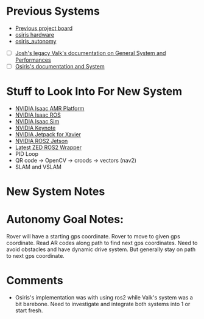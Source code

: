 # Previous Systems
- [Previous project board](https://github.com/orgs/SC-Robotics-2021/projects/5)
- [osiris hardware](https://github.com/SC-Robotics-2021/osiris_hardware)
- [osiris_autonomy](https://github.com/SC-Robotics-2021/osiris_autonomy)
- [ ] [Josh's legacy Valk's documentation on General System and Performances](https://github.com/SC-Robotics-2021/systems_documentation/tree/master/valkyrie_src)
- [ ] [Osiris's documentation and System](https://github.com/SC-Robotics-2021/systems_documentation/tree/master/osiris_src)

# Stuff to Look Into For New System
- [NVIDIA Isaac AMR Platform](https://www.nvidia.com/en-us/deep-learning-ai/industries/robotics/autonomous-mobile-robots/)
- [NVIDIA Isaac ROS](https://developer.nvidia.com/isaac-ros)
- [NVIDIA Isaac Sim](https://developer.nvidia.com/isaac-sim)
- [NVIDIA Keynote](https://youtu.be/PWcNlRI00jo)
- [NVIDIA Jetpack for Xavier](https://developer.nvidia.com/embedded/jetpack)
- [NVIDIA ROS2 Jetson](https://nvidia-ai-iot.github.io/ros2_jetson/)
- [Latest ZED ROS2 Wrapper](https://github.com/stereolabs/zed-ros2-wrapper)
- PID Loop
- QR code -> OpenCV -> croods -> vectors (nav2)
- SLAM and VSLAM

# New System Notes


# Autonomy Goal Notes:
Rover will have a starting gps coordinate.
Rover to move to given gps coordinate.
Read AR codes along path to find next gps coordinates.
Need to avoid obstacles and have dynamic drive system. But generally stay on path to next gps coordinate.

# Comments
- Osiris's implementation was with using ros2 while Valk's system was a bit barebone. Need to investigate and integrate both systems into 1 or start fresh.
